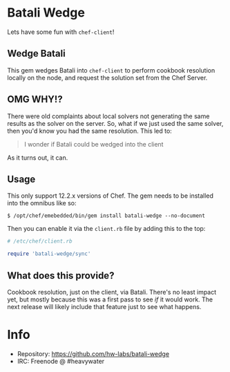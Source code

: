 # Batali Wedge

Lets have some fun with `chef-client`!

## Wedge Batali

This gem wedges Batali into `chef-client` to perform cookbook
resolution locally on the node, and request the solution set
from the Chef Server.

## OMG WHY!?

There were old complaints about local solvers not generating
the same results as the solver on the server. So, what if we
just used the same solver, then you'd know you had the same
resolution. This led to:

> I wonder if Batali could be wedged into the client

As it turns out, it can.

## Usage

This only support 12.2.x versions of Chef. The gem needs to be
installed into the omnibus like so:

```
$ /opt/chef/emebedded/bin/gem install batali-wedge --no-document
```

Then you can enable it via the `client.rb` file by adding this to
the top:

```ruby
# /etc/chef/client.rb

require 'batali-wedge/sync'
```

## What does this provide?

Cookbook resolution, just on the client, via Batali. There's no
least impact yet, but mostly because this was a first pass to
see _if_ it would work. The next release will likely include
that feature just to see what happens.

# Info

* Repository: https://github.com/hw-labs/batali-wedge
* IRC: Freenode @ #heavywater
